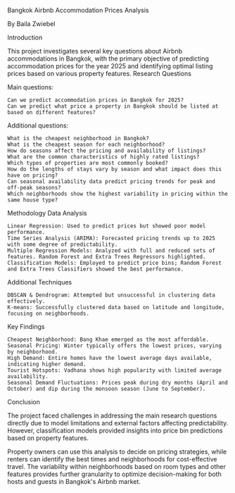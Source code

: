 Bangkok Airbnb Accommodation Prices Analysis

By Baila Zwiebel

Introduction

This project investigates several key questions about Airbnb accommodations in Bangkok, with the primary objective of predicting accommodation prices for the year 2025 and identifying optimal listing prices based on various property features.
Research Questions

Main questions:

    Can we predict accommodation prices in Bangkok for 2025?
    Can we predict what price a property in Bangkok should be listed at based on different features?

Additional questions:

    What is the cheapest neighborhood in Bangkok?
    What is the cheapest season for each neighborhood?
    How do seasons affect the pricing and availability of listings?
    What are the common characteristics of highly rated listings?
    Which types of properties are most commonly booked?
    How do the lengths of stays vary by season and what impact does this have on pricing?
    Can seasonal availability data predict pricing trends for peak and off-peak seasons?
    Which neighborhoods show the highest variability in pricing within the same house type?

Methodology
Data Analysis

    Linear Regression: Used to predict prices but showed poor model performance.
    Time Series Analysis (ARIMA): Forecasted pricing trends up to 2025 with some degree of predictability.
    Multiple Regression Models: Analyzed with full and reduced sets of features. Random Forest and Extra Trees Regressors highlighted.
    Classification Models: Employed to predict price bins; Random Forest and Extra Trees Classifiers showed the best performance.

Additional Techniques

    DBSCAN & Dendrogram: Attempted but unsuccessful in clustering data effectively.
    K-means: Successfully clustered data based on latitude and longitude, focusing on neighborhoods.

Key Findings

    Cheapest Neighborhood: Bang Khae emerged as the most affordable.
    Seasonal Pricing: Winter typically offers the lowest prices, varying by neighborhood.
    High Demand: Entire homes have the lowest average days available, indicating higher demand.
    Tourist Hotspots: Vadhana shows high popularity with limited average availability.
    Seasonal Demand Fluctuations: Prices peak during dry months (April and October) and dip during the monsoon season (June to September).

Conclusion

The project faced challenges in addressing the main research questions directly due to model limitations and external factors affecting predictability. However, classification models provided insights into price bin predictions based on property features.

Property owners can use this analysis to decide on pricing strategies, while renters can identify the best times and neighborhoods for cost-effective travel. The variability within neighborhoods based on room types and other features provides further granularity to optimize decision-making for both hosts and guests in Bangkok's Airbnb market.
